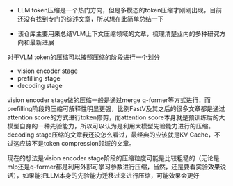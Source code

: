 - LLM token压缩是一个热门方向，但是多模态的token压缩才刚刚出现，目前还没有找到专门的综述文章，所以想在此简单总结一下

- 该仓库主要用来总结VLM上下文压缩领域的文章，梳理清楚业内的多种研究方向和最新进展



对于VLM token的压缩可以按照压缩的阶段进行一个划分

- vision encoder stage
- prefilling stage
- decoding stage

vision encoder stage做的压缩一般是通过merge q-former等方式进行，而prefilling阶段的压缩可解释性明显更强，比例FastV及其之后的很多文章都是通过attention score的方式进行token修剪，而attention score本身就是预训练后的大模型自身的一种先验能力，所以可以认为是利用大模型先验能力进行的压缩。decoding stage压缩的文章我还没怎么看过，最经典的应该就是KV Cache，不过这应该不是token compression领域的文章。

现在的想法是vision encoder stage阶段的压缩粒度可能是比较粗糙的（无论是mlp还是q-former都是利用外部可学习参数进行压缩，当然，还是要看实验效果说话），如果能把LLM本身的先验能力迁移过来进行压缩，可能效果会更好